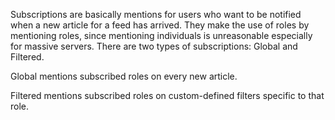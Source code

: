 Subscriptions are basically mentions for users who want to be notified when a new article for a feed has arrived. They make the use of roles by mentioning roles, since mentioning individuals is unreasonable especially for massive servers. There are two types of subscriptions: Global and Filtered. 

Global mentions subscribed roles on every new article. 

Filtered mentions subscribed roles on custom-defined filters specific to that role.